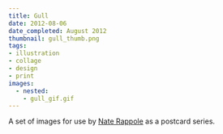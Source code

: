 ```yaml
---
title: Gull
date: 2012-08-06
date_completed: August 2012
thumbnail: gull_thumb.png
tags:
- illustration
- collage
- design
- print
images:
  - nested:
    - gull_gif.gif
---
```


A set of images for use by <a href="http://gullface.com/">Nate Rappole</a> as a postcard series.
